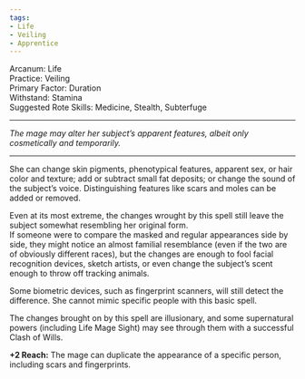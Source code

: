 ```yaml
---
tags:
- Life
- Veiling
- Apprentice
---
```


Arcanum: Life\
Practice: Veiling\
Primary Factor: Duration\
Withstand: Stamina\
Suggested Rote Skills: Medicine, Stealth, Subterfuge

---

_The mage may alter her subject’s apparent features, albeit only cosmetically and temporarily._

---

She can change skin pigments, phenotypical features, apparent sex, or hair color and texture; add or subtract small fat deposits; or change the sound of the subject’s voice. Distinguishing features like scars and moles can be added or removed.

Even at its most extreme, the changes wrought by this spell still leave the subject somewhat resembling her original form.\
If someone were to compare the masked and regular appearances side by side, they might notice an almost familial resemblance (even if the two are of obviously different races), but the changes are enough to fool facial recognition devices, sketch artists, or even change the subject’s scent enough to throw off tracking animals.

Some biometric devices, such as fingerprint scanners, will still detect the difference. She cannot mimic specific people with this basic spell.

The changes brought on by this spell are illusionary, and some supernatural powers (including Life Mage Sight) may see through them with a successful Clash of Wills.

**+2 Reach:** The mage can duplicate the appearance of a specific person, including scars and fingerprints.